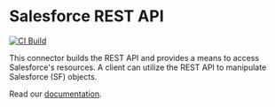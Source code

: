 # Salesforce REST API
[![CI Build](https://github.com/axonivy-market/salesforce-connector/actions/workflows/ci.yml/badge.svg)](https://github.com/axonivy-market/salesforce-connector/actions/workflows/ci.yml)

This connector builds the REST API and provides a means to access Salesforce's resources. A client can utilize the REST API to manipulate Salesforce (SF) objects. 

Read our [documentation](salesforce-connector-product/README.md).
